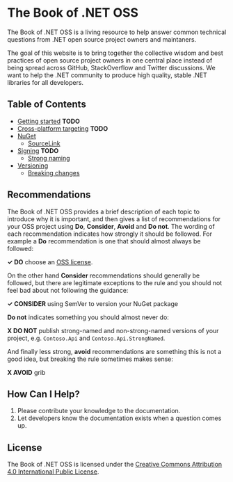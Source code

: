 # The Book of .NET OSS

The Book of .NET OSS is a living resource to help answer common technical questions from .NET open source project owners and maintaners.

The goal of this website is to bring together the collective wisdom and best practices of open source project owners in one central place instead of being spread across GitHub, StackOverflow and Twitter discussions. We want to help the .NET community to produce high quality, stable .NET libraries for all developers.

## Table of Contents

* [Getting started](./getting-started.md) **TODO**
* [Cross-platform targeting](./cross-platform-targeting.md) **TODO**
* [NuGet](./nuget.md)
  * [SourceLink](./sourcelink.md)
* [Signing](./signing.md) **TODO**
  * [Strong naming](./strong-naming.md)
* [Versioning](./versioning.md)
  * [Breaking changes](./breaking-changes.md)

## Recommendations

The Book of .NET OSS provides a brief description of each topic to introduce why it is important, and then gives a list of recommendations for your OSS project using **Do**, **Consider**, **Avoid** and **Do not**. The wording of each recommendation indicates how strongly it should be followed. For example a **Do** recommendation is one that should almost always be followed:

**✓ DO** choose an [OSS license](https://choosealicense.com/).

On the other hand **Consider** recommendations should generally be followed, but there are legitimate exceptions to the rule and you should not feel bad about not following the guidance:

**✓ CONSIDER** using SemVer to version your NuGet package

**Do not** indicates something you should almost never do:

**X DO NOT** publish strong-named and non-strong-named versions of your project, e.g. `Contoso.Api` and `Contoso.Api.StrongNamed`.

And finally less strong, **avoid** recommendations are something this is not a good idea, but breaking the rule sometimes makes sense:

**X AVOID** grib

## How Can I Help?

1. Please contribute your knowledge to the documentation.
2. Let developers know the documentation exists when a question comes up.

## License

The Book of .NET OSS is licensed under the [Creative Commons Attribution 4.0 International Public License](https://creativecommons.org/licenses/by/4.0/).